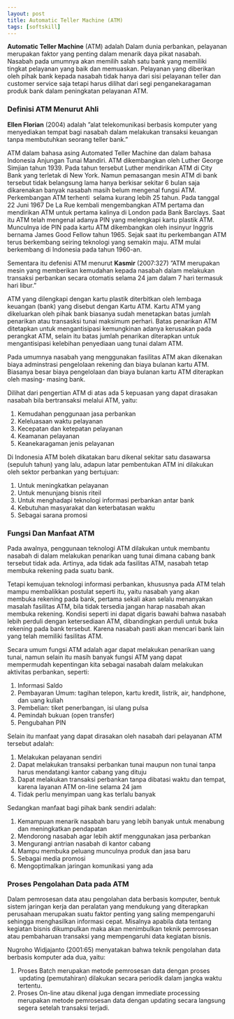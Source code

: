 ```yaml
---
layout: post
title: Automatic Teller Machine (ATM)
tags: [softskill]
---
```


**Automatic Teller Machine** (ATM) adalah Dalam dunia perbankan, pelayanan merupakan faktor yang penting dalam menarik daya pikat nasabah. Nasabah pada umumnya akan memilih salah satu bank yang memiliki tingkat pelayanan yang baik dan memuaskan. Pelayanan yang diberikan oleh pihak bank kepada nasabah tidak hanya dari sisi pelayanan teller dan customer service saja tetapi harus dilihat dari segi penganekaragaman produk bank dalam peningkatan pelayanan ATM.

### Definisi ATM Menurut Ahli

**Ellen Florian** (2004) adalah ”alat telekomunikasi berbasis komputer yang menyediakan tempat bagi nasabah dalam melakukan transaksi keuangan tanpa membutuhkan seorang teller bank.”

ATM dalam bahasa asing Automated Teller Machine dan dalam bahasa Indonesia Anjungan Tunai Mandiri. ATM dikembangkan oleh Luther George Simjian tahun 1939. Pada tahun tersebut Luther mendirikan ATM di City Bank yang terletak di New York. Namun pemasangan mesin ATM di bank tersebut tidak belangsung lama hanya berkisar sekitar 6 bulan saja dikarenakan banyak nasabah masih belum mengenal fungsi ATM. Perkembangan ATM terhenti  selama kurang lebih 25 tahun. Pada tanggal 22 Juni 1967 De La Rue kembali mengembangkan ATM pertama dan mendirikan ATM untuk pertama kalinya di London pada Bank Barclays. Saat itu ATM telah mengenal adanya PIN yang melengkapi kartu plastik ATM. Munculnya ide PIN pada kartu ATM dikembangkan oleh insinyur Inggris bernama James Good Fellow tahun 1965. Sejak saat itu perkembangan ATM terus berkembang seiring teknologi yang semakin maju. ATM mulai berkembang di Indonesia pada tahun 1960-an.

Sementara itu defenisi ATM menurut **Kasmir** (2007:327) ”ATM merupakan mesin yang memberikan kemudahan kepada nasabah dalam melakukan transaksi perbankan secara otomatis selama 24 jam dalam 7 hari termasuk hari libur.”

ATM yang dilengkapi dengan kartu plastik diterbitkan oleh lembaga keuangan (bank) yang disebut dengan Kartu ATM. Kartu ATM yang dikeluarkan oleh pihak bank biasanya sudah menetapkan batas jumlah penarikan atau transasksi tunai maksimum perhari. Batas penarikan ATM ditetapkan untuk mengantisipasi kemungkinan adanya kerusakan pada perangkat ATM, selain itu batas jumlah penarikan diterapkan untuk mengantisipasi kelebihan penyediaan uang tunai dalam ATM.

Pada umumnya nasabah yang menggunakan fasilitas ATM akan dikenakan biaya adminstrasi pengelolaan rekening dan biaya bulanan kartu ATM. Biasanya besar biaya pengelolaan dan biaya bulanan kartu ATM diterapkan oleh masing- masing bank.

Dilihat dari pengertian ATM di atas ada 5 kepuasan yang dapat dirasakan nasabah bila bertransaksi melalui ATM, yaitu:
1. Kemudahan penggunaan jasa perbankan
2. Keleluasaan waktu pelayanan
3. Kecepatan dan ketepatan pelayanan
4. Keamanan pelayanan
5. Keanekaragaman jenis pelayanan

Di Indonesia ATM boleh dikatakan baru dikenal sekitar satu dasawarsa (sepuluh tahun) yang lalu, adapun latar pembentukan ATM ini dilakukan oleh sektor perbankan yang bertujuan:
1. Untuk meningkatkan pelayanan
2. Untuk menunjang bisnis riteil
3. Untuk menghadapi teknologi informasi perbankan antar bank
4. Kebutuhan masyarakat dan keterbatasan waktu
5. Sebagai sarana promosi

### Fungsi Dan Manfaat ATM

Pada awalnya, penggunaan teknologi ATM dilakukan untuk membantu nasabah di dalam melakukan penarikan uang tunai dimana cabang bank tersebut tidak ada. Artinya, ada tidak ada fasilitas ATM, nasabah tetap membuka rekening pada suatu bank.

Tetapi kemujuan teknologi informasi perbankan, khususnya pada ATM telah mampu membalikkan postulat seperti itu, yaitu nasabah yang akan membuka rekening pada bank, pertama sekali akan selalu menanyakan masalah fasilitas ATM, bila tidak tersedia jangan harap nasabah akan membuka rekening. Kondisi seperti ini dapat digaris bawahi bahwa nasabah lebih perduli dengan ketersediaan ATM, dibandingkan perduli untuk buka rekening pada bank tersebut. Karena nasabah pasti akan mencari bank lain yang telah memiliki fasilitas ATM.

Secara umum fungsi ATM adalah agar dapat melakukan penarikan uang tunai, namun selain itu masih banyak fungsi ATM yang dapat mempermudah kepentingan kita sebagai nasabah dalam melakukan aktivitas perbankan, seperti:
1. Informasi Saldo
2. Pembayaran Umum: tagihan telepon, kartu kredit, listrik, air, handphone, dan uang kuliah
3. Pembelian: tiket penerbangan, isi ulang pulsa
4. Pemindah bukuan (open transfer)
5. Pengubahan PIN


Selain itu manfaat yang dapat dirasakan oleh nasabah dari pelayanan ATM tersebut adalah:
1. Melakukan pelayanan sendiri
2. Dapat melakukan transaksi perbankan tunai maupun non tunai tanpa harus mendatangi kantor cabang yang dituju
3. Dapat melakukan transaksi perbankan tanpa dibatasi waktu dan tempat, karena layanan ATM on-line selama 24 jam
4. Tidak perlu menyimpan uang kas terlalu banyak

Sedangkan manfaat bagi pihak bank sendiri adalah:
1. Kemampuan menarik nasabah baru yang lebih banyak untuk menabung dan meningkatkan pendapatan
2. Mendorong nasabah agar lebih aktif menggunakan jasa perbankan
3. Mengurangi antrian nasabah di kantor cabang
4. Mampu membuka peluang munculnya produk dan jasa baru
5. Sebagai media promosi
6. Mengoptimalkan jaringan komunikasi yang ada

### Proses Pengolahan Data pada ATM

Dalam pemrosesan data atau pengolahan data berbasis komputer, bentuk sistem jaringan kerja dan peralatan yang mendukung yang diterapkan perusahaan merupakan suatu faktor penting yang saling mempengaruhi sehingga menghasilkan informasi cepat. Misalnya apabila data tentang kegiatan bisnis dikumpulkan maka akan menimbulkan teknik pemrosesan atau pembaharuan transaksi yang mempengaruhi data kegiatan bisnis.

Nugroho Widjajanto (2001:65) menyatakan bahwa teknik pengolahan data berbasis komputer ada dua, yaitu:
1. Proses Batch merupakan metode pemrosesan data dengan proses  updating (pemutahiran) dilakukan secara periodik dalam jangka waktu tertentu.
2. Proses On-line atau dikenal juga dengan immediate processing merupakan metode pemrosesan data dengan updating secara langsung segera setelah transaksi terjadi.